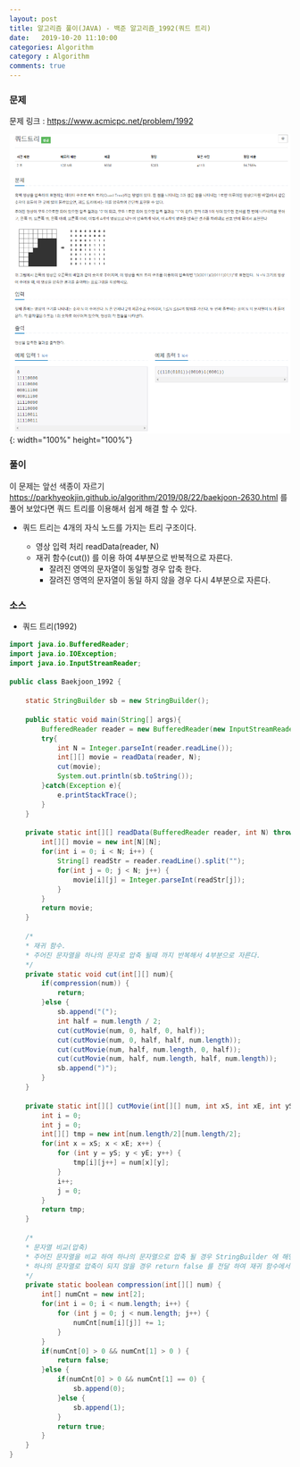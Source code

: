 ```yaml
---
layout: post
title: 알고리즘 풀이(JAVA) - 백준 알고리즘_1992(쿼드 트리)
date:   2019-10-20 11:10:00
categories: Algorithm
category : Algorithm
comments: true 
---
```


### 문제

문제 링크 : <https://www.acmicpc.net/problem/1992>

![쿼드 트리](/img/algorithm/baekjoon_1992.png){: width="100%" height="100%"}

### 풀이

이 문제는 앞선 색종이 자르기<https://parkhyeokjin.github.io/algorithm/2019/08/22/baekjoon-2630.html> 를 풀어 보았다면
쿼드 트리를 이용해서 쉽게 해결 할 수 있다.

- 쿼드 트리는 4개의 자식 노드를 가지는 트리 구조이다.

    - 영상 입력 처리 readData(reader, N)
    - 재귀 함수(cut()) 를 이용 하여 4부분으로 반복적으로 자른다.
        - 잘려진 영역의 문자열이 동일할 경우 압축 한다.
        - 잘려진 영역의 문자열이 동일 하지 않을 경우 다시 4부분으로 자른다. 

### 소스

- 쿼드 트리(1992)

```java
import java.io.BufferedReader;
import java.io.IOException;
import java.io.InputStreamReader;

public class Baekjoon_1992 {
	
	static StringBuilder sb = new StringBuilder();
	
	public static void main(String[] args){
        BufferedReader reader = new BufferedReader(new InputStreamReader(System.in));
        try{
        	int N = Integer.parseInt(reader.readLine());
        	int[][] movie = readData(reader, N);
        	cut(movie);
        	System.out.println(sb.toString());
        }catch(Exception e){
            e.printStackTrace();
        }
    }

	private static int[][] readData(BufferedReader reader, int N) throws IOException {
		int[][] movie = new int[N][N];
		for(int i = 0; i < N; i++) {
			String[] readStr = reader.readLine().split("");
			for(int j = 0; j < N; j++) {
				movie[i][j] = Integer.parseInt(readStr[j]);
			}
		}
		return movie;
	}
	
    /*
    * 재귀 함수. 
    * 주어진 문자열을 하나의 문자로 압축 될때 까지 반복해서 4부분으로 자른다.
    */
	private static void cut(int[][] num){
		if(compression(num)) {
			return;
		}else {
			sb.append("(");
			int half = num.length / 2;
			cut(cutMovie(num, 0, half, 0, half));
			cut(cutMovie(num, 0, half, half, num.length));
			cut(cutMovie(num, half, num.length, 0, half));
			cut(cutMovie(num, half, num.length, half, num.length));
			sb.append(")");
		}
	}

	private static int[][] cutMovie(int[][] num, int xS, int xE, int yS, int yE) {
		int i = 0;
		int j = 0;
		int[][] tmp = new int[num.length/2][num.length/2];
		for(int x = xS; x < xE; x++) {
			for (int y = yS; y < yE; y++) {
				tmp[i][j++] = num[x][y];
			}
			i++;
			j = 0;
		}
		return tmp;
	}
	
    /*
    * 문자열 비교(압축)
    * 주어진 문자열을 비교 하여 하나의 문자열으로 압축 될 경우 StringBuilder 에 해당 문자를 입력하고
    * 하나의 문자열로 압축이 되지 않을 경우 return false 를 전달 하여 재귀 함수에서 다시 처리 되도록 한다.
    */ 
	private static boolean compression(int[][] num) {
		int[] numCnt = new int[2];
		for(int i = 0; i < num.length; i++) {
    		for (int j = 0; j < num.length; j++) {
				numCnt[num[i][j]] += 1;
			}
    	}
		if(numCnt[0] > 0 && numCnt[1] > 0 ) {
			return false;
		}else {
			if(numCnt[0] > 0 && numCnt[1] == 0) {
				sb.append(0);
			}else {
				sb.append(1);
			}
			return true;
		}
	}
}
```